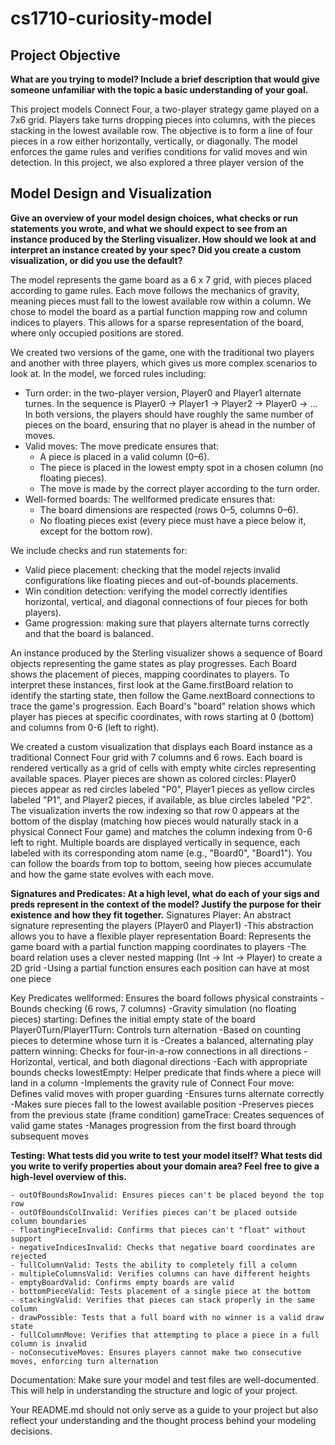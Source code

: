 # cs1710-curiosity-model

## Project Objective

**What are you trying to model? Include a brief description that would give someone unfamiliar with the topic a basic understanding of your goal.**

This project models Connect Four, a two-player strategy game played on a 7x6 grid. Players take turns dropping pieces into columns, with the pieces stacking in the lowest available row. The objective is to form a line of four pieces in a row either horizontally, vertically, or diagonally. The model enforces the game rules and verifies conditions for valid moves and win detection. In this project, we also explored a three player version of the

## Model Design and Visualization

**Give an overview of your model design choices, what checks or run statements you wrote, and what we should expect to see from an instance produced by the Sterling visualizer. How should we look at and interpret an instance created by your spec? Did you create a custom visualization, or did you use the default?**

The model represents the game board as a 6 x 7 grid, with pieces placed according to game rules. Each move follows the mechanics of gravity, meaning pieces must fall to the lowest available row within a column. We chose to model the board as a partial function mapping row and column indices to players. This allows for a sparse representation of the board, where only occupied positions are stored.

We created two versions of the game, one with the traditional two players and another with three players, which gives us more complex scenarios to look at. In the model, we forced rules including:

- Turn order: in the two-player version, Player0 and Player1 alternate turnes. In the sequence is Player0 -> Player1 -> Player2 -> Player0 -> ... In both versions, the players should have roughly the same number of pieces on the board, ensuring that no player is ahead in the number of moves.
- Valid moves: The move predicate ensures that:
  - A piece is placed in a valid column (0–6).
  - The piece is placed in the lowest empty spot in a chosen column (no floating pieces).
  - The move is made by the correct player according to the turn order.
- Well-formed boards: The wellformed predicate ensures that:
  - The board dimensions are respected (rows 0–5, columns 0–6).
  - No floating pieces exist (every piece must have a piece below it, except for the bottom row).

We include checks and run statements for:

- Valid piece placement: checking that the model rejects invalid configurations like floating pieces and out-of-bounds placements.
- Win condition detection: verifying the model correctly identifies horizontal, vertical, and diagonal connections of four pieces for both players).
- Game progression: making sure that players alternate turns correctly and that the board is balanced.

An instance produced by the Sterling visualizer shows a sequence of Board objects representing the game states as play progresses. Each Board shows the placement of pieces, mapping coordinates to players. To interpret these instances, first look at the Game.firstBoard relation to identify the starting state, then follow the Game.nextBoard connections to trace the game's progression. Each Board's "board" relation shows which player has pieces at specific coordinates, with rows starting at 0 (bottom) and columns from 0-6 (left to right).

We created a custom visualization that displays each Board instance as a traditional Connect Four grid with 7 columns and 6 rows. Each board is rendered vertically as a grid of cells with empty white circles representing available spaces. Player pieces are shown as colored circles: Player0 pieces appear as red circles labeled "P0", Player1 pieces as yellow circles labeled "P1", and Player2 pieces, if available, as blue circles labeled "P2". The visualization inverts the row indexing so that row 0 appears at the bottom of the display (matching how pieces would naturally stack in a physical Connect Four game) and matches the column indexing from 0-6 left to right. Multiple boards are displayed vertically in sequence, each labeled with its corresponding atom name (e.g., "Board0", "Board1"). You can follow the boards from top to bottom, seeing how pieces accumulate and how the game state evolves with each move.

**Signatures and Predicates: At a high level, what do each of your sigs and preds represent in the context of the model? Justify the purpose for their existence and how they fit together.**
Signatures
  Player: An abstract signature representing the players (Player0 and Player1)
    -This abstraction allows you to have a flexible player representation
  Board: Represents the game board with a partial function mapping coordinates to players
    -The board relation uses a clever nested mapping (Int -> Int -> Player) to create a 2D grid
    -Using a partial function ensures each position can have at most one piece
  
Key Predicates
  wellformed: Ensures the board follows physical constraints
    -Bounds checking (6 rows, 7 columns)
    -Gravity simulation (no floating pieces)
  starting: Defines the initial empty state of the board
  Player0Turn/Player1Turn: Controls turn alternation
    -Based on counting pieces to determine whose turn it is
    -Creates a balanced, alternating play pattern
  winning: Checks for four-in-a-row connections in all directions
    -Horizontal, vertical, and both diagonal directions
    -Each with appropriate bounds checks
  lowestEmpty: Helper predicate that finds where a piece will land in a column
    -Implements the gravity rule of Connect Four
  move: Defines valid moves with proper guarding
    -Ensures turns alternate correctly
    -Makes sure pieces fall to the lowest available position
    -Preserves pieces from the previous state (frame condition)
  gameTrace: Creates sequences of valid game states
    -Manages progression from the first board through subsequent moves

**Testing: What tests did you write to test your model itself? What tests did you write to verify properties about your domain area? Feel free to give a high-level overview of this.**

    - outOfBoundsRowInvalid: Ensures pieces can't be placed beyond the top row
    - outOfBoundsColInvalid: Verifies pieces can't be placed outside column boundaries
    - floatingPieceInvalid: Confirms that pieces can't "float" without support
    - negativeIndicesInvalid: Checks that negative board coordinates are rejected
    - fullColumnValid: Tests the ability to completely fill a column
    - multipleColumnsValid: Verifies columns can have different heights
    - emptyBoardValid: Confirms empty boards are valid
    - bottomPieceValid: Tests placement of a single piece at the bottom
    - stackingValid: Verifies that pieces can stack properly in the same column
    - drawPossible: Tests that a full board with no winner is a valid draw state
    - fullColumnMove: Verifies that attempting to place a piece in a full column is invalid
    - noConsecutiveMoves: Ensures players cannot make two consecutive moves, enforcing turn alternation

Documentation: Make sure your model and test files are well-documented. This will help in understanding the structure and logic of your project.

Your README.md should not only serve as a guide to your project but also reflect your understanding and the thought process behind your modeling decisions.
